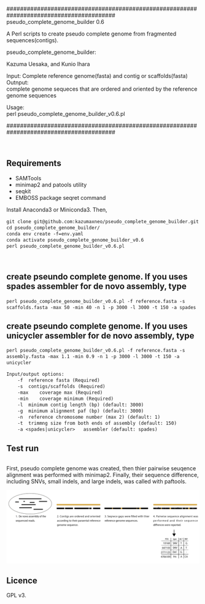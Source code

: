 ######################################################################################## 
pseudo_complete_genome_builder 0.6

A Perl scripts to create pseudo complete genome from fragmented sequences(contigs).   

pseudo_complete_genome_builder: 

Kazuma Uesaka, and Kunio Ihara  



Input: 
  Complete reference genome(fasta) and contig or scaffolds(fasta)
Outnput:	
  complete genome sequeces that are ordered and oriented by the reference genome sequences

Usage:  
  perl pseudo_complete_genome_builder_v0.6.pl


########################################################################################

    
## Requirements  
- SAMTools  
- minimap2 and patools utility
- seqkit 
- EMBOSS package seqret command

Install Anaconda3 or Miniconda3. Then,  
```
git clone git@github.com:kazumaxneo/pseudo_complete_genome_builder.git
cd pseudo_complete_genome_builder/
conda env create -f=env.yaml
conda activate pseudo_complete_genome_builder_v0.6
perl pseudo_complete_genome_builder_v0.6.pl
```
    


## create pseundo complete genome. If you uses spades assembler for de novo assembly, type
```
perl pseudo_complete_genome_builder_v0.6.pl -f reference.fasta -s scaffolds.fasta -max 50 -min 40 -n 1 -p 3000 -l 3000 -t 150 -a spades
```

## create pseundo complete genome. If you uses unicycler assembler for de novo assembly, type
```
perl pseudo_complete_genome_builder_v0.6.pl -f reference.fasta -s assembly.fasta -max 1.1 -min 0.9 -n 1 -p 3000 -l 3000 -t 150 -a unicycler
```

```
Input/output options:
	-f	reference fasta (Required)
	-s	contigs/scaffolds (Required)
	-max	coverage max (Required)
	-min	coverage minimum (Required)
	-l	minimum contig length (bp) (default: 3000)
	-g	minimum alignment paf (bp) (default: 3000)
	-n	reference chromosome number (max 2) (default: 1)
	-t	trimmng size from both ends of assembly (default: 150)
	-a <spades|unicycler>	assembler (default: spades)
```

## Test run
```

```  

First, pseudo complete genome was created, then thier pairwise seuqence alignment was performed with minimap2. Finally, their sequence difference, including SNVs, small indels, and large indels, was called with paftools.
<p align="center"><img src="figure1.png" alt="scheme"></p>


## Licence ##

GPL v3.


